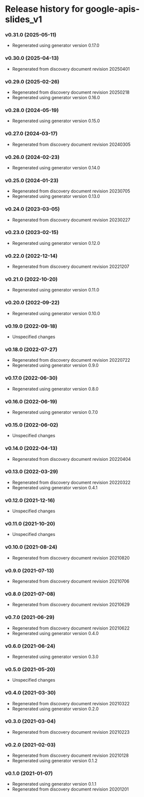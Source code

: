 # Release history for google-apis-slides_v1

### v0.31.0 (2025-05-11)

* Regenerated using generator version 0.17.0

### v0.30.0 (2025-04-13)

* Regenerated from discovery document revision 20250401

### v0.29.0 (2025-02-26)

* Regenerated from discovery document revision 20250218
* Regenerated using generator version 0.16.0

### v0.28.0 (2024-05-19)

* Regenerated using generator version 0.15.0

### v0.27.0 (2024-03-17)

* Regenerated from discovery document revision 20240305

### v0.26.0 (2024-02-23)

* Regenerated using generator version 0.14.0

### v0.25.0 (2024-01-23)

* Regenerated from discovery document revision 20230705
* Regenerated using generator version 0.13.0

### v0.24.0 (2023-03-05)

* Regenerated from discovery document revision 20230227

### v0.23.0 (2023-02-15)

* Regenerated using generator version 0.12.0

### v0.22.0 (2022-12-14)

* Regenerated from discovery document revision 20221207

### v0.21.0 (2022-10-20)

* Regenerated using generator version 0.11.0

### v0.20.0 (2022-09-22)

* Regenerated using generator version 0.10.0

### v0.19.0 (2022-09-18)

* Unspecified changes

### v0.18.0 (2022-07-27)

* Regenerated from discovery document revision 20220722
* Regenerated using generator version 0.9.0

### v0.17.0 (2022-06-30)

* Regenerated using generator version 0.8.0

### v0.16.0 (2022-06-19)

* Regenerated using generator version 0.7.0

### v0.15.0 (2022-06-02)

* Unspecified changes

### v0.14.0 (2022-04-13)

* Regenerated from discovery document revision 20220404

### v0.13.0 (2022-03-29)

* Regenerated from discovery document revision 20220322
* Regenerated using generator version 0.4.1

### v0.12.0 (2021-12-16)

* Unspecified changes

### v0.11.0 (2021-10-20)

* Unspecified changes

### v0.10.0 (2021-08-24)

* Regenerated from discovery document revision 20210820

### v0.9.0 (2021-07-13)

* Regenerated from discovery document revision 20210706

### v0.8.0 (2021-07-08)

* Regenerated from discovery document revision 20210629

### v0.7.0 (2021-06-29)

* Regenerated from discovery document revision 20210622
* Regenerated using generator version 0.4.0

### v0.6.0 (2021-06-24)

* Regenerated using generator version 0.3.0

### v0.5.0 (2021-05-20)

* Unspecified changes

### v0.4.0 (2021-03-30)

* Regenerated from discovery document revision 20210322
* Regenerated using generator version 0.2.0

### v0.3.0 (2021-03-04)

* Regenerated from discovery document revision 20210223

### v0.2.0 (2021-02-03)

* Regenerated from discovery document revision 20210128
* Regenerated using generator version 0.1.2

### v0.1.0 (2021-01-07)

* Regenerated using generator version 0.1.1
* Regenerated from discovery document revision 20201201

